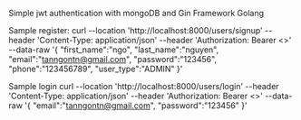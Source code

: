 Simple jwt authentication with mongoDB and Gin Framework Golang

Sample register: curl --location 'http://localhost:8000/users/signup'
--header 'Content-Type: application/json'
--header 'Authorization: Bearer <>'
--data-raw '{ "first_name":"ngo", "last_name":"nguyen", "email":"tanngontn@gmail.com", "password":"123456", "phone":"123456789", "user_type":"ADMIN" }'

Sample login curl --location 'http://localhost:8000/users/login'
--header 'Content-Type: application/json'
--header 'Authorization: Bearer <>'
--data-raw '{ "email":"tanngontn@gmail.com", "password":"123456" }'
